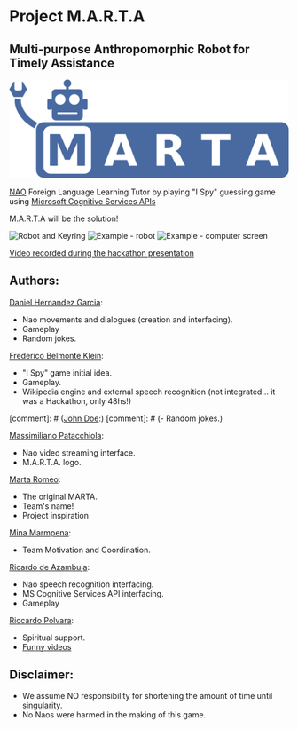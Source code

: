 # Project M.A.R.T.A

## Multi-purpose Anthropomorphic Robot for Timely Assistance

![alt text][logo]

[NAO](https://www.ald.softbankrobotics.com/en/cool-robots/nao) Foreign Language Learning Tutor by playing "I Spy" guessing game using [Microsoft Cognitive Services APIs][MCS]

M.A.R.T.A will be the solution!

![Robot and Keyring](media/ProjectMARTA.png)
![Example - robot](media/trial_robot.png)
![Example - computer screen](media/trial_screen.png)

[Video recorded during the hackathon presentation](https://www.youtube.com/watch?v=_cYu16jrw-w)

## Authors:

[Daniel Hernandez Garcia](https://github.com/dhgarcia):
- Nao movements and dialogues (creation and interfacing).
- Gameplay
- Random jokes.

[Frederico Belmonte Klein](https://github.com/frederico-klein):
- "I Spy" game initial idea.
- Gameplay.
- Wikipedia engine and external speech recognition (not integrated... it was a Hackathon, only 48hs!)

[comment]: # ([John Doe](https://en.wikipedia.org/wiki/John_Doe):)
[comment]: # (- Random jokes.)

[Massimiliano Patacchiola](http://mpatacchiola.github.io/):
- Nao video streaming interface.
- M.A.R.T.A. logo.

[Marta Romeo](http://www.google.it/#q=%22marta+romeo%22):
- The original MARTA.
- Team's name!
- Project inspiration

[Mina Marmpena](https://www.researchgate.net/profile/Mina_Marmpena):
- Team Motivation and Coordination.

[Ricardo de Azambuja](http://ricardodeazambuja.com):
- Nao speech recognition interfacing.
- MS Cognitive Services API interfacing.
- Gameplay

[Riccardo Polvara](https://www.researchgate.net/profile/Riccardo_Polvara):
- Spiritual support.
- [Funny videos](https://www.youtube.com/watch?v=JAFQFvSPhQ8)

## Disclaimer:
- We assume NO responsibility for shortening the amount of time until [singularity](https://en.wikipedia.org/wiki/Technological_singularity).
- No Naos were harmed in the making of this game.

[logo]: media/marta_logo.png

[MCS]: https://www.microsoft.com/cognitive-services/en-us/
